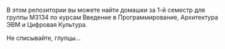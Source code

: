 В этом репозитории вы можете найти домашки за 1-й семестр для группы M3134
по курсам Введение в Программирование, Архитектура ЭВМ и Цифровая Культура.

Не списывайте, глупцы...
